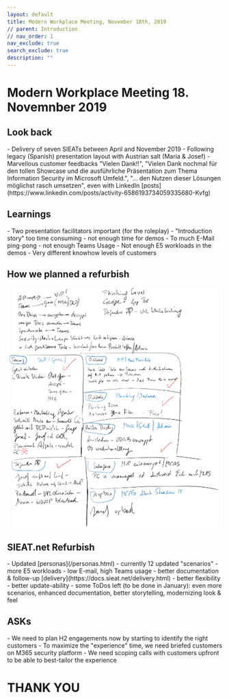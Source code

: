 ```yaml
---
layout: default
title: Modern Workplace Meeting, November 18th, 2019
// parent: Introduction
// nav_order: 1
nav_exclude: true
search_exclude: true
description: ""
---
```


# Modern Workplace Meeting 18. Novemnber 2019

## Look back
<div class="code-example" markdown="1">
- Delivery of seven SIEATs between April and November 2019
- Following legacy (Spanish) presentation layout with Austrian salt (Maria & Josef)
- Marvellous customer feedbacks "Vielen Dank!!", "Vielen Dank nochmal für den tollen Showcase und die ausführliche Präsentation zum Thema Information Security im Microsoft Umfeld.", "... den Nutzen dieser Lösungen möglichst rasch umsetzen", even with LinkedIn [posts](https://www.linkedin.com/posts/activity-6586193734059335680-Kvfg)
</div>

## Learnings
<div class="code-example" markdown="1">
- Two presentation facilitators important (for the roleplay)
- "Introduction story" too time consuming - not enough time for demos
- To much E-Mail ping-pong - not enough Teams Usage
- Not enough E5 workloads in the demos
- Very different knowhow levels of customers
</div>


## How we planned a refurbish
![](/assets/images/planning.png "Planning Whiteboard")


## SIEAT.net Refurbish
<div class="code-example" markdown="1">
- Updated [personas](/personas.html)
- currently 12 updated "scenarios"
- more E5 workloads
- low E-mail, high Teams usage
- better documentation & follow-up [delivery](https://docs.sieat.net/delivery.html)
- better flexibility
- better update-ability
- some ToDos left (to be done in January): even more scenarios, enhanced documentation, better storytelling, modernizing look & feel
</div>


## ASKs
<div class="code-example" markdown="1">
- We need to plan H2 engagements now by starting to identify the right customers
- To maximize the "experience" time, we need briefed customers on M365 security platform
- We need scoping calls with customers upfront to be able to best-tailor the experience
</div>

# THANK YOU